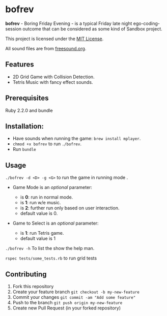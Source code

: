 # bofrev

**bofrev** - Boring Friday Evening - is a typical Friday late night ego-coding-session outcome that can be considered as some kind of Sandbox project.

This project is licensed under the [MIT License](https://github.com/simplay/bofrev/blob/master/LICENSE).

All sound files are from [freesound.org](www.freesound.org).

## Features

+ 2D Grid Game with Collision Detection.
+ Tetris Music with fancy effect sounds.

## Prerequisites

Ruby 2.2.0 and bundle

## Installation:

+ Have sounds when running the game: `brew install mplayer`.
+ `chmod +x bofrev` to run `./bofrev`.
+ Run `bundle`

## Usage

`./bofrev -d <D> -g <G>` to run the game **<G>** in running mode **<D>**.

+ Game Mode <D> is an _optional_ parameter:
  + <D> is **0**: run in normal mode.
  + <D> is **1**: run w/e music.
  + <D> is **2**: further run only based on user interaction.
  + default value is 0.

+ Game to Select <G> is an _optional_ parameter:
  + <D> is **1**: run Tetris game.
  + default value is 1

`./bofrev -h` To list the show the help man.

`rspec tests/some_tests.rb` to run grid tests

## Contributing

1. Fork this repository
2. Create your feature branch `git checkout -b my-new-feature`
3. Commit your changes `git commit -am "Add some feature"`
4. Push to the branch `git push origin my-new-feature`
5. Create new Pull Request (in your forked repository)

